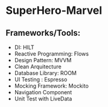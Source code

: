 # SuperHero-Marvel
## Frameworks/Tools:
- DI: HILT
- Reactive Programming: Flows
- Design Pattern: MVVM
- Clean Arquitecture
- Database Library: ROOM
- UI Testing : Espresso
- Mocking Framework: Mockito
- Navigation Component
- Unit Test with LiveData
